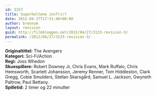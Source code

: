 ```yaml
---
id: 3157
title: Superheltene innfrir?
date: 2012-04-27T17:51:48+00:00
author: brennum
layout: revision
guid: http://filmbloggen.net/2012/04/27/3133-revision-3/
permalink: /2012/04/27/3133-revision-3/
---
```

**Originaltittel:** The Avengers  
**Kategori:** Sci-Fi/Action  
**Regi:** Joss Whedon  
**Skuespillere:** Robert Downey Jr, Chris Evans, Mark Ruffalo, Chris Hemsworth, Scarlett Johansson, Jeremy Renner, Tom Hiddleston, Clark Gregg, Cobie Smulders, Stellan Skarsgård, Samuel L. Jackson, Gwyneth Paltrow, Paul Bettany.  
**Spilletid:** 2 timer og 22 minutter

&nbsp;